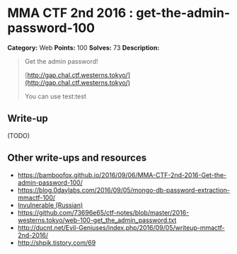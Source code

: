 # MMA CTF 2nd 2016 : get-the-admin-password-100

**Category:** Web
**Points:** 100
**Solves:** 73
**Description:**

> Get the admin password!
>
> [<http://gap.chal.ctf.westerns.tokyo/](http://gap.chal.ctf.westerns.tokyo/)>
>
>
> You can use test:test


## Write-up

(TODO)

## Other write-ups and resources

* https://bamboofox.github.io/2016/09/06/MMA-CTF-2nd-2016-Get-the-admin-password-100/
* https://blog.0daylabs.com/2016/09/05/mongo-db-password-extraction-mmactf-100/
* [Invulnerable (Russian)](http://countersite.org/articles/web-vulnerability/114-get-the-admin-password-writeup.html)
* https://github.com/73696e65/ctf-notes/blob/master/2016-westerns.tokyo/web-100-get_the_admin_password.txt
* http://ducnt.net/Evil-Geniuses/index.php/2016/09/05/writeup-mmactf-2nd-2016/
* http://shpik.tistory.com/69
